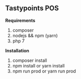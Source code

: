 ## Tastypoints POS

**Requirements**
1. composer
2. nodejs && npm (yarn)
3. php 7

**Installation**
1. composer install
2. npm install or yarn install
3. npm run prod or yarn run prod
